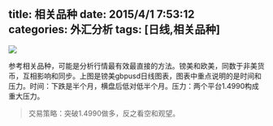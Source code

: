 title: 相关品种
date: 2015/4/1 7:53:12  
categories: 外汇分析
tags: [日线,相关品种]
---
![](http://eurusd.qiniudn.com/2015-04-01-2.png)

参考相关品种，可能是分析行情最有效最直接的方法。镑美和欧美，同数于非美货币，互相影响和同步。上图是镑美gbpusd日线图表，图表中重点说明的是时间和压力。时间：下跌是半个月，横盘后低对低半个月。压力：两个平台1.4990构成重大压力。

> 交易策略：突破1.4990做多，反之看空和观望。
